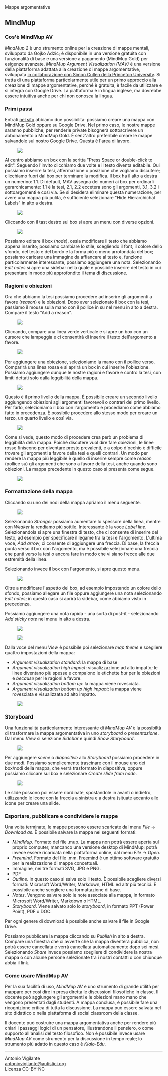 <link rel="stylesheet" href="https://antonio-vigilante.github.io/filosofia/assets/style.css">

<div class="button orange">
Mappe argomentative
</div>

## MindMup

### Cos'è MindMup AV

_MindMup 2_ è uno strumento online per la creazione di mappe mentali, sviluppato da Gojko Adzic; è disponibile in una versione gratuita con funzionalità di base e una versione a pagamento (MindMup Gold) per esigenze avanzate. _MindMup Argument Visualization (MAV)_ è una versione della piattaforma adattata alla creazione di mappe argomentative, sviluppata [in collaborazione con Simon Cullen della Princeton University](https://dailynous.com/2017/06/01/visualizing-logical-structure-arguments-new-platform-guest-post-simon-cullen/). Si tratta di una piattaforma particolarmente utile per un primo approccio alla creazione di mappe argomentative, perché è gratuita, è facile da utilizzare e si integra con Google Drive. La piattaforma è in lingua inglese, ma dovrebbe essere intuitiva anche per chi non conosca la lingua.

### Primi passi

Entrati [nel sito](https://www.mindmup.com/tutorials/argument-visualization.html?orig=/) abbiamo due possibilità: possiamo creare una mappa con MindMup Gold oppure su Google Drive. Nel primo caso, le nostre mappe saranno pubbliche; per renderle private bisognerà sottoscrivere un abbonamento a MindMup Gold. È senz'altro preferibile creare le mappe salvandole sul nostro Google Drive. 
Questa è l'area di lavoro.
<figure>
<img src="immagini/m01.png">
</figure>

Al centro abbiamo un box con la scritta "Press Space or double-click to edit". Seguendo l'invito clicchiamo due volte e il testo diventa editabile. Qui possiamo inserire la tesi, affermazione o posizione che vogliamo discutere; clicchiamo fuori dal box per terminare la modifica. Il box ha il alto a destra un numerino: 1.1. Di default, MAV assegna dei numeri ai box per ordinarli gerarchicamente: 1.1 è la tesi, 2.1, 2.2 eccetera sono gli argomenti, 3.1, 3.2 i sottoargomenti e così via. Se si desidera eliminare questa numerazione, per avere una mappa più pulita, è sufficiente selezionare "Hide Hierarchichal Labels" in alto a destra.

<figure>
<img src=immagini/m02.png">
</figure>

Cliccando con il tast destro sul box si apre un menu con diverse opzioni.

<figure>
<img src="immagini/m03.png">
</figure>

Possiamo editare il box (_node_), ossia modificare il testo che abbiamo appena inserito; possiamo cambiare lo stile, scegliendo il font, il colore dello sfondo, del testo e del bordo e la forma più o meno arrotondata del box; possiamo caricare una immagine da affiancare al testo e, funzione particolarmente interessante, possiamo aggiungere una nota. Selezionando _Edit notes_ si apre una sidebar nella quale è possibile inserire del testo in cui presentare in modo più approfondito il tema di discussione.

### Ragioni e obiezioni

Ora che abbiamo la tesi possiamo procedere ad inserire gli argomenti a favore (_reason_) e le obiezioni. Dopo aver selezionato il box con la tesi, passiamo il mouse sulla mano con il pollice in su nel menu in alto a destra. Compare il testo "Add a reason".

<figure>
<img src="immagini/m04.png">
</figure>

Cliccando, compare una linea verde verticale e si apre un box con un cursore che lampeggia e ci consentirà di inserire il testo dell'argomento a favore.

<figure>
<img src="immagini/m05.png">
</figure>

Per aggiungere una obiezione, selezioniamo la mano con il pollice verso. Comparirà una linea rossa e si aprirà un box in cui inserire l'obiezione.
Possiamo aggiungere dunque le nostre ragioni e favore e contro la tesi, con limiti dettati solo dalla leggibilità della mappa.

<figure>
<img src="immagini/m06.png">
</figure>

Questo è il primo livello della mappa. È possibile creare un secondo livello aggiungendo obiezioni agli argomenti favorevoli o contrari del primo livello. Per farlo, selezioniamo il box con l'argomento e procediamo come abbiamo fatto in precedenza. È possibile procedere allo stesso modo per creare un terzo, un quarto livello e così via.
<figure>
<img src="immagini/m07.png">
</figure>

Come si vede, questo modo di procedere crea però un problema di leggibilità della mappa. Poiché discutere vuol dire fare obiezioni, le linee rosse finiscono per diventare presto prevalenti, e a colpo d'occhio è difficile trovare gli argomenti a favore della tesi e quelli contrari. Un modo per rendere la mappa più leggibile è quello di inserire sempre come _reason_ (pollice su) gli argomenti che sono a favore della tesi, anche quando sono obiezioni. La mappa precedente in questo caso si presenta come segue.

<figure>
<img src="immagini/m08.png">
</figure>

### Formattazione della mappa

Cliccando su uno dei nodi della mappa apriamo il menu seguente.

<figure>
<img src="immagini/m09.png">
</figure>

Selezionando _Stronger_ possiamo aumentare lo spessore della linea, mentre con _Weaker_ la rendiamo più sottile. Interessante è la voce _Label line_. Selezionandola si apre una finestra di testo, che ci consente di inserire del testo, ad esempio per specificare il legame tra la tesi e l'argomento. L'ultima voce, _Add arrow_, ci consente di aggiungere una freccia. Di base, la freccia punta verso il box con l'argomento, ma è possibile selezionare una freccia che punti verso la tesi o ancora fare in modo che vi siano frecce alle due estremità della linea.

Selezionando invece il box con l'argomento, si apre questo menu.

<figure>
<img src="immagini/m10.png">
</figure>

Oltre a modificare l'aspetto del box, ad esempio impostando un colore dello sfondo, possiamo allegare un file oppure aggiungere una nota selezionando _Edit notes_; in questo caso si aprirà la sidebar, come abbiamo visto in precedenza.

Possiamo aggiungere una nota rapida - una sorta di post-it - selezionando _Add sticky note_ nel menu in alto a destra.

<figure>
<img src="immagini/m11.png">
</figure>

<figure>
<img src="immagini/m12.png">
</figure>
 

Dalla voce del menu _View_ è possibile poi selezionare _map theme_ e scegliere quattro impostazioni della mappa:
- _Argument visualization standard_: la mappa di base
- _Argument visualization high impact_: visualizzazione ad alto impatto; le linee diventano più spesse e compaiono le etichette _but_ per le obiezioni e _because_ per le ragioni a favore.
- _Argument visualization bottom up_: la mappa viene rovesciata.
- _Argument visualization bottom up high impact_: la mappa viene rovesciata e visualizzata ad alto impatto.
 
<figure>
<img src="immagini/m13.png">
</figure>

### Storyboard

Una funzionalità particolarmente interessante di _MindMup AV_ è la possibiltà di trasformare la mappa argomentativa in uno _storyboard_ o _presentazione_.
Dal menu _View_ si selezione _Sidebar_ e quindi _Show Storyboard_. 

<figure>
<img src="immagini/m14.png">
</figure>

Per aggiungere _scene_ o _diapositive_ allo _Storyboard_ possiamo procedere in due modi. Possiamo semplicemente trascinare con il mouse uno dei box/nodi della mappa, che verrà trasformato in diapositiva, oppure possiamo cliccare sul box e selezionare _Create slide from node_.

<figure>
<img src="immagini/m15.png">
</figure>

Le slide possono poi essere riordinate, spostandole in avanti o indietro, utilizzando le icone con la freccia a sinistra e a destra (situate accanto alle icone per creare una slide.

### Esportare, pubblicare e condividere le mappe

Una volta terminate, le mappe possono essere scaricate dal menu _File_ -> _Download as_. È possibile salvare la mappa nei seguenti formati:
- _MindMup_. Formato del file .mup. La mappa non potrà essere aperta sul proprio computer, mancanco una versione desktop di MindMup; potrà invece essere ricaricata nella piattaforma online, dal menu _File_ -> _Open_.
- _Freemind_. Formato del file .mm. [Freemind](https://freemind.sourceforge.io/wiki/index.php/Main_Page) è un ottimo software gratuito per la realizzazione di mappe concettuali.
- Immagine, nei tre formati SVG, JPG e PNG.
- PDF
- _Outline_. In questo caso si salva solo il testo. È possibile scegliere diversi formati: Microsoft Word/Writer, Markdown, HTML ed altr più tecnici. È possibile anche scegliere una formattazione di base.
- _Notes_. Vengono salvare solo le note associate alla mappa, in formato Microsoft Word/Writer, Markdown o HTML.
- _Storyboard_. Viene salvato solo lo _storyboard_, in formato PPT (Power Point), PDF o DOC.

Per ogni genere di download è possibile anche salvare il file in Google Drive.

Possiamo pubblicare la mappa cliccando su _Publish_ in alto a destra. Compare una finestra che ci avverte che la mappa diventerà pubblica, non potrà essere cancellata e verrà cancellata automaticamente dopo sei mesi. Selezionando _Share_ invece possiamo scegliere di condividere la nostra mappa o con alcune persone selezionate tra i nostri contatti o con chiunque abbia il link.

### Come usare MindMup AV

Per la sua facilità di uso, _MindMup AV_ è uno strumento di grande utilità per mappare per così dire in presa diretta le discussioni filosofiche in classe. Il docente può aggiungere gli argomenti e le obiezioni mano mano che vengono presentati dagli studenti. A mappa conclusa, è possibile fare una ricognizione critica di tutta la discussione. La mappa può essere salvata nel sito didattico o nella piattaforma di social classroom della classe.

Il docente può costruire una mappa argomentativa anche per rendere più chiari i passaggi logici di un pensatore, illustrandone il pensiero, o come supporto all'analisi del testo filosofico. Non è possibile invece usare _MindMup AV_ come strumento per la discussione in tempo reale; lo strumento più adatto in questo caso è _Kialo-Edu_.

---
Antonio Vigilante  
antoniovigilante@autistici.org  
Licenza CC-BY-NC  
 






